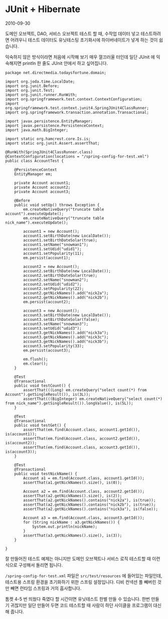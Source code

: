 # JUnit + Hibernate

2010-09-30

도메인 오브젝트, DAO, 서비스 오브젝트 테스트 할 때,
수작업 데이터 넣고 테스트하려면 어려우니
테스트 데이터도 유닛테스팅 초기화시에 하이버네이트가 넣게 하는 것이 쉽습니다.

익숙하지 않은 방식이라면 처음에 시작해 보기 매우 껄끄러울 터인데
일단 JUnit 에 익숙해지면 println 한 줄도 JUnit 안에서 하고 싶어집니다.

	package net.directmedia.todaysfortune.domain;
	
	import org.joda.time.LocalDate;
	import org.junit.Before;
	import org.junit.Test;
	import org.junit.runner.RunWith;
	import org.springframework.test.context.ContextConfiguration;
	import org.springframework.test.context.junit4.SpringJUnit4ClassRunner;
	import org.springframework.transaction.annotation.Transactional;
	
	import javax.persistence.EntityManager;
	import javax.persistence.PersistenceContext;
	import java.math.BigInteger;
	
	import static org.hamcrest.core.Is.is;
	import static org.junit.Assert.assertThat;
	
	@RunWith(SpringJUnit4ClassRunner.class)
	@ContextConfiguration(locations = "/spring-config-for-test.xml")
	public class AccountTest {
	
		@PersistenceContext
		EntityManager em;
	
		private Account account1;
		private Account account2;
		private Account account3;
	
		@Before
		public void setUp() throws Exception {
			em.createNativeQuery("truncate table account").executeUpdate();
			em.createNativeQuery("truncate table nick_name").executeUpdate();
	
			account1 = new Account();
			account1.setBirthDate(new LocalDate());
			account1.setBirthDateSolar(true);
			account1.setName("snowman1");
			account1.setUdid("udid1");
			account1.setPopularity(11);
			em.persist(account1);
	
			account2 = new Account();
			account2.setBirthDate(new LocalDate());
			account2.setBirthDateSolar(true);
			account2.setName("snowman2");
			account2.setUdid("udid2");
			account2.setPopularity(22);
			account2.getNickNames().add("nick2a");
			account2.getNickNames().add("nick2b");
			em.persist(account2);
	
			account3 = new Account();
			account3.setBirthDate(new LocalDate());
			account3.setBirthDateSolar(false);
			account3.setName("snowman3");
			account3.setUdid("udid3");
			account3.getNickNames().add("nick3a");
			account3.getNickNames().add("nick3c");
			account3.getNickNames().add("nick3b");
			account3.setPopularity(33);
			em.persist(account3);
	
			em.flush();
			em.clear();
		}
	
		@Test
		@Transactional
		public void testCount() {
			assertThat(((Long) em.createQuery("select count(*) from Account").getSingleResult()), is(3L));
			assertThat(((BigInteger) em.createNativeQuery("select count(*) from nick_name").getSingleResult()).longValue(), is(5L));
		}
	
		@Test
		@Transactional
		public void testGet() {
			assertThat(em.find(Account.class, account1.getId()), is(account1));
			assertThat(em.find(Account.class, account2.getId()), is(account2));
			assertThat(em.find(Account.class, account3.getId()), is(account3));
		}
	
		@Test
		@Transactional
		public void testNickName() {
			Account a1 = em.find(Account.class, account1.getId());
			assertThat(a1.getNickNames().size(), is(0));
	
			Account a2 = em.find(Account.class, account2.getId());
			assertThat(a2.getNickNames().size(), is(2));
			assertThat(a2.getNickNames().contains("nick2a"), is(true));
			assertThat(a2.getNickNames().contains("nick2b"), is(true));
			assertThat(a2.getNickNames().contains("nick3a"), is(false));
	
			Account a3 = em.find(Account.class, account3.getId());
			for (String nickName : a3.getNickNames()) {
				System.out.println(nickName);
			}
			assertThat(a3.getNickNames().size(), is(3));
		}
	
	}

잘 만들어진 테스트 예제는 아니지만
도메인 오브젝트나 서비스 로직 테스트할 때 이런 식으로 구성해서 돌리면 됩니다.

`/spring-config-for-test.xml` 파일은 `src/test/resources` 에 들어있는 파일인데,
테스트용 스프링 환경을 초기화하기 위한 스프링 설정입니다.
디비 컨넥션 풀 빼버린 것만 빼면 런타임 스프링과 거의 흡사합니다. 

톰켓 4-5 번 띄웠다 죽였다 할 시간이면 유닛테스트 한벌 만들 수 있습니다.
한번 만들기 귀찮지만 일단 만들어 두면 코드 테스트할 때 사람이 하던 사이클을 프로그램이 대신해 줍니다.
